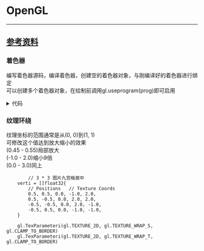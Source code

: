 # OpenGL

------
[参考资料](https://learnopengl-cn.readthedocs.io/zh/latest/01%20Getting%20started/06%20Textures/#_1)
------
### 着色器
编写着色器源码，编译着色器，创建空的着色器对象，与刚编译好的着色器进行绑定<br>
可以创建多个着色器对象，在绘制前调用gl.useprogram(prog)即可启用

<details>
  <summary>代码</summary>    
	
	func getFShader2() string {
		fs := `
		   #version 410
		   out vec4 frag_colour;
		   void main() {
		       frag_colour = vec4(0.5, 1, 1, 1);
		   }
		` + "\x00"
		return fs
	}
	func compileShader(source string, shaderType uint32) (uint32, error) {
		shader := gl.CreateShader(shaderType)
	
		csources, free := gl.Strs(source)
		gl.ShaderSource(shader, 1, csources, nil)
		free()
		gl.CompileShader(shader)
	
		var status int32
		gl.GetShaderiv(shader, gl.COMPILE_STATUS, &status)
		if status == gl.FALSE {
			var logLength int32
			gl.GetShaderiv(shader, gl.INFO_LOG_LENGTH, &logLength)
	
			log := strings.Repeat("\x00", int(logLength+1))
			gl.GetShaderInfoLog(shader, logLength, nil, gl.Str(log))
	
			return 0, fmt.Errorf("failed to compile %v: %v", source, log)
		}
	
		return shader, nil
	}
	...
		vs := getVShader()
		fs := getFShader()
		fs2 := getFShader2()
		if err := gl.Init(); err != nil {
			panic(err)
		}
		vertexShader, err := compileShader(vs, gl.VERTEX_SHADER)
		if err != nil {
			panic(err)
		}
		fragmentShader, err := compileShader(fs, gl.FRAGMENT_SHADER)
		if err != nil {
			panic(err)
		}
	
		prog := gl.CreateProgram()
		gl.AttachShader(prog, vertexShader)
		gl.AttachShader(prog, fragmentShader)
		gl.LinkProgram(prog)
	
		prog2 := gl.CreateProgram()
		gl.AttachShader(prog2, vertexShader)
		gl.AttachShader(prog2, fragmentShader2)
		gl.LinkProgram(prog2)
		
	...
			gl.UseProgram(prog2)
			gl.BindVertexArray(VAO2)
			gl.DrawElements(gl.TRIANGLES, 6, gl.UNSIGNED_INT, nil)
			gl.BindVertexArray(0)
			
	...

</details>

### 纹理环绕
纹理坐标的范围通常是从(0, 0)到(1, 1)<br>
可修改这个值达到放大缩小的效果<br>
(0.45 - 0.55)局部放大<br>
(-1.0 - 2.0)缩小9倍<br>
(0.0 - 3.0)同上<br>

```
        // 3 * 3 图片九宫格居中
	verti = []float32{
		// Positions   // Texture Coords
		0.5, 0.5, 0.0, -1.0, 2.0, 
		0.5, -0.5, 0.0, 2.0, 2.0, 
		-0.5, -0.5, 0.0, 2.0, -1.0, 
		-0.5, 0.5, 0.0, -1.0, -1.0, 
	}

	gl.TexParameteri(gl.TEXTURE_2D, gl.TEXTURE_WRAP_S, gl.CLAMP_TO_BORDER)
	gl.TexParameteri(gl.TEXTURE_2D, gl.TEXTURE_WRAP_T, gl.CLAMP_TO_BORDER)
```
